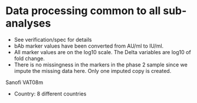 # Data processing common to all sub-analyses


* See verification/spec for details
* bAb marker values have been converted from AU/ml to IU/ml.
* All marker values are on the log10 scale. The Delta variables are log10 of fold change. 
* There is no missingness in the markers in the phase 2 sample since we impute the missing
  data here. Only one imputed copy is created. 

Sanofi VAT08m
* Country: 8 different countries
